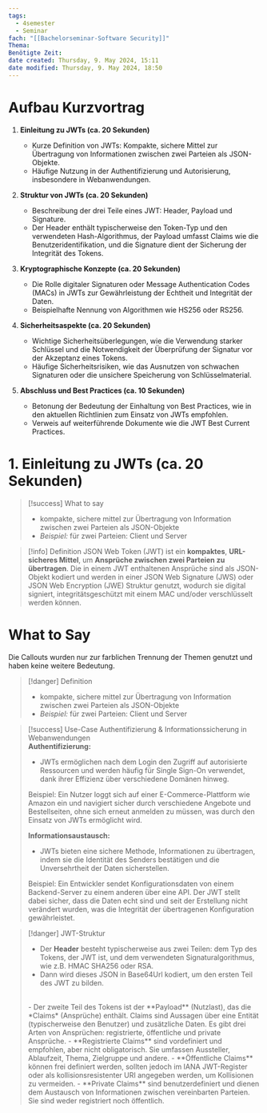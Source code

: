 ```yaml
---
tags:
  - 4semester
  - Seminar
fach: "[[Bachelorseminar-Software Security]]"
Thema: 
Benötigte Zeit: 
date created: Thursday, 9. May 2024, 15:11
date modified: Thursday, 9. May 2024, 18:50
---
```


# Aufbau Kurzvortrag

1. **Einleitung zu JWTs (ca. 20 Sekunden)**
   - Kurze Definition von JWTs: Kompakte, sichere Mittel zur Übertragung von Informationen zwischen zwei Parteien als JSON-Objekte.
   - Häufige Nutzung in der Authentifizierung und Autorisierung, insbesondere in Webanwendungen.

2. **Struktur von JWTs (ca. 20 Sekunden)**
   - Beschreibung der drei Teile eines JWT: Header, Payload und Signature.
   - Der Header enthält typischerweise den Token-Typ und den verwendeten Hash-Algorithmus, der Payload umfasst Claims wie die Benutzeridentifikation, und die Signature dient der Sicherung der Integrität des Tokens.

3. **Kryptographische Konzepte (ca. 20 Sekunden)**
   - Die Rolle digitaler Signaturen oder Message Authentication Codes (MACs) in JWTs zur Gewährleistung der Echtheit und Integrität der Daten.
   - Beispielhafte Nennung von Algorithmen wie HS256 oder RS256.

4. **Sicherheitsaspekte (ca. 20 Sekunden)**
   - Wichtige Sicherheitsüberlegungen, wie die Verwendung starker Schlüssel und die Notwendigkeit der Überprüfung der Signatur vor der Akzeptanz eines Tokens.
   - Häufige Sicherheitsrisiken, wie das Ausnutzen von schwachen Signaturen oder die unsichere Speicherung von Schlüsselmaterial.

5. **Abschluss und Best Practices (ca. 10 Sekunden)**
   - Betonung der Bedeutung der Einhaltung von Best Practices, wie in den aktuellen Richtlinien zum Einsatz von JWTs empfohlen.
   - Verweis auf weiterführende Dokumente wie die JWT Best Current Practices.


# 1. Einleitung zu JWTs (ca. 20 Sekunden)

>[!success] What to say
> - kompakte, sichere mittel zur Übertragung von Information zwischen zwei Parteien als JSON-Objekte
> - *Beispiel:* für zwei Parteien: Client und Server

>[!info] Definition
>JSON Web Token (JWT) ist ein **kompaktes**, **URL-sicheres Mittel**, um **Ansprüche zwischen zwei Parteien zu übertragen**. Die in einem JWT enthaltenen Ansprüche sind als JSON-Objekt kodiert und werden in einer JSON Web Signature (JWS) oder JSON Web Encryption (JWE) Struktur genutzt, wodurch sie digital signiert, integritätsgeschützt mit einem MAC und/oder verschlüsselt werden können.

# What to Say

Die Callouts wurden nur zur farblichen Trennung der Themen genutzt und haben keine weitere Bedeutung.

>[!danger] Definition
> - kompakte, sichere mittel zur Übertragung von Information zwischen zwei Parteien als JSON-Objekte
> - *Beispiel:* für zwei Parteien: Client und Server

>[!success] Use-Case
> Authentifizierung & Informationssicherung in Webanwendungen
> <br/>
>**Authentifizierung:** 
> - JWTs ermöglichen nach dem Login den Zugriff auf autorisierte Ressourcen und werden häufig für Single Sign-On verwendet, dank ihrer Effizienz über verschiedene Domänen hinweg.
> 
> Beispiel: Ein Nutzer loggt sich auf einer E-Commerce-Plattform wie Amazon ein und navigiert sicher durch verschiedene Angebote und Bestellseiten, ohne sich erneut anmelden zu müssen, was durch den Einsatz von JWTs ermöglicht wird.
> 
> **Informationsaustausch:**
>- JWTs bieten eine sichere Methode, Informationen zu übertragen, indem sie die Identität des Senders bestätigen und die Unversehrtheit der Daten sicherstellen.
>
> Beispiel: Ein Entwickler sendet Konfigurationsdaten von einem Backend-Server zu einem anderen über eine API. Der JWT stellt dabei sicher, dass die Daten echt sind und seit der Erstellung nicht verändert wurden, was die Integrität der übertragenen Konfiguration gewährleistet.

>[!danger] JWT-Struktur
> - Der **Header** besteht typischerweise aus zwei Teilen: dem Typ des Tokens, der JWT ist, und dem verwendeten Signaturalgorithmus, wie z.B. HMAC SHA256 oder RSA.
> - Dann wird dieses JSON in Base64Url kodiert, um den ersten Teil des JWT zu bilden.
> <br/>
> - Der zweite Teil des Tokens ist der **Payload** (Nutzlast), das die *Claims* (Ansprüche) enthält. Claims sind Aussagen über eine Entität (typischerweise den Benutzer) und zusätzliche Daten. Es gibt drei Arten von Ansprüchen: registrierte, öffentliche und private Ansprüche.
> 	- **Registrierte Claims** sind vordefiniert und empfohlen, aber nicht obligatorisch. Sie umfassen Aussteller, Ablaufzeit, Thema, Zielgruppe und andere.
> 	- **Öffentliche Claims** können frei definiert werden, sollten jedoch im IANA JWT-Register oder als kollisionsresistenter URI angegeben werden, um Kollisionen zu vermeiden.
> 	- **Private Claims** sind benutzerdefiniert und dienen dem Austausch von Informationen zwischen vereinbarten Parteien. Sie sind weder registriert noch öffentlich.

